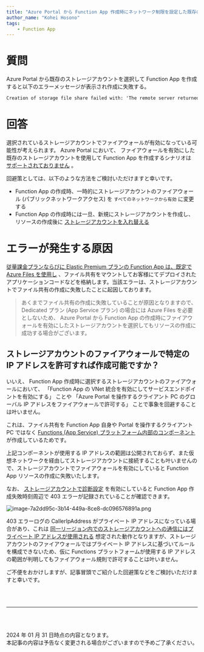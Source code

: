 ```yaml
---
title: "Azure Portal から Function App 作成時にネットワーク制限を設定した既存のストレージアカウントを選択すると作成に失敗する"
author_name: "Kohei Hosono"
tags:
    - Function App
---
```


# 質問

Azure Portal から既存のストレージアカウントを選択して Function App を作成すると以下のエラーメッセージが表示され作成に失敗する。

```txt
Creation of storage file share failed with: 'The remote server returned an error: (403) Forbidden.'. Please check if the storage account is accessible.
```

# 回答

選択されているストレージアカウントでファイアウォールが有効になっている可能性が考えられます。 Azure Portal において、 ファイアウォールを有効にした既存のストレージアカウントを使用して Function App を作成するシナリオは [サポートされておりません](https://learn.microsoft.com/ja-jp/azure/azure-functions/storage-considerations?tabs=azure-cli#storage-account-requirements) 。

回避策としては、以下のような方法をご検討いただけますと幸いです。

- Function App の作成時、一時的にストレージアカウントのファイアウォール (パブリックネットワークアクセス) を `すべてのネットワークから有効` に変更する
- Function App の作成時には一旦、新規にストレージアカウントを作成し、リソースの作成後に [ストレージアカウントを入れ替える](https://learn.microsoft.com/ja-jp/azure/azure-functions/configure-networking-how-to?tabs=portal#existing-function-app)

# エラーが発生する原因

[従量課金プランならびに Elastic Premium プランの Function App は、既定で Azure Files を使用し](https://learn.microsoft.com/ja-jp/azure/azure-functions/storage-considerations?tabs=azure-cli#storage-account-requirements) 、ファイル共有をマウントしてお客様にてデプロイされたアプリケーションコードなどを格納します。当該エラーは、ストレージアカウントでファイル共有の作成に失敗したことに起因しております。

> あくまでファイル共有の作成に失敗していることが原因となりますので、 Dedicated プラン (App Service プラン) の場合には Azure Files を必要としないため、 Azure Portal から Function App の作成時にファイアウォールを有効にしたストレージアカウントを選択してもリソースの作成に成功する場合がございます。

## ストレージアカウントのファイアウォールで特定の IP アドレスを許可すれば作成可能ですか？

いいえ、 Function App 作成時に選択するストレージアカウントのファイアウォールにおいて、 「Function App の VNet 統合を有効にしてサービスエンドポイントを有効にする」 ことや 「Azure Portal を操作するクライアント PC のグローバル IP アドレスをファイアウォールで許可する」 ことで事象を回避することは叶いません。

これは、ファイル共有を Function App 自身や Portal を操作するクライアント PC ではなく [Functions (App Service) プラットフォーム内部のコンポーネント](https://jpazpaas.github.io/blog/2023/05/10/Inside-the-Azure-App-Service-Architecture.html#api-controllers) が作成しているためです。

上記コンポーネントが使用する IP アドレスの範囲は公開されておらず、また仮想ネットワークを経由してストレージアカウントに接続することも叶いませんので、ストレージアカウントでファイアウォールを有効にしていると Function App リソースの作成に失敗いたします。

なお、 [ストレージアカウントで診断設定](https://learn.microsoft.com/ja-jp/azure/storage/files/storage-files-monitoring#collection-and-routing) を有効にしていると Function App 作成失敗時刻周辺で 403 エラーが記録されていることが確認できます。

![image-7a2dd95c-3b14-449a-8ce8-dc096576891a.png]({{site.baseurl}}/media/2024/01/image-7a2dd95c-3b14-449a-8ce8-dc096576891a.png)

403 エラーログの CallerIpAddress がプライベート IP アドレスになっている場合があり、これは [同一リージョン内でのストレージアカウントへの通信にはプライベート IP アドレスが使用される](https://learn.microsoft.com/ja-jp/azure/storage/common/storage-network-security?toc=%2Fazure%2Fstorage%2Ffiles%2Ftoc.json&tabs=azure-portal#restrictions-for-ip-network-rules) 想定された動作となりますが、ストレージアカウントのファイアウォールではプライベート IP アドレスに基づいてルールを構成できないため、仮に Functions プラットフォームが使用する IP アドレスの範囲が判明してもファイアウォール規則で許可することは叶いません。

ご不便をおかけしますが、記事冒頭でご紹介した回避策などをご検討いただけますと幸いです。

<br>
<br>

---

<br>
<br>

2024 年 01 月 31 日時点の内容となります。<br>
本記事の内容は予告なく変更される場合がございますので予めご了承ください。

<br>
<br>